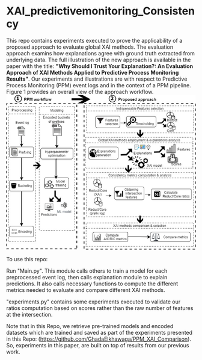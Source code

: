 # XAI_predictivemonitoring_Consistency
This repo contains experiments executed to prove the applicability of a proposed approach to evaluate global XAI methods. The evaluation approach examins how explanations agree with ground truth extracted from underlying data. The full illustration of the new approach is available in the paper with the title: __"Why Should I Trust Your Explanation?: An Evaluation Approach of XAI Methods Applied to Predictive Process Monitoring Results"__. Our experiments and illustrations are with respect to Predictive Process Monitoring (PPM) event logs and in the context of a PPM pipeline. Figure 1 provides an overall view of the approach workflow. 
![Proposed Approach](FeCOXAI_architecture.jpg)

To use this repo:

Run "Main.py". This module calls others to train a model for each preprocessed event log, then calls explanation module to explain predictions. It also calls necessary functions to compute the different metrics needed to evaluate and compare different XAI methods.

"experiments.py" contains some experiments executed to validate our ratios computation based on scores rather than the raw number of features at the intersection.

Note that in this Repo, we retrieve pre-trained models and encoded datasets which are trained and saved as part of the experiments presented in this Repo: (https://github.com/GhadaElkhawaga/PPM_XAI_Comparison). So, experiments in this paper, are built on top of results from our previous work.
